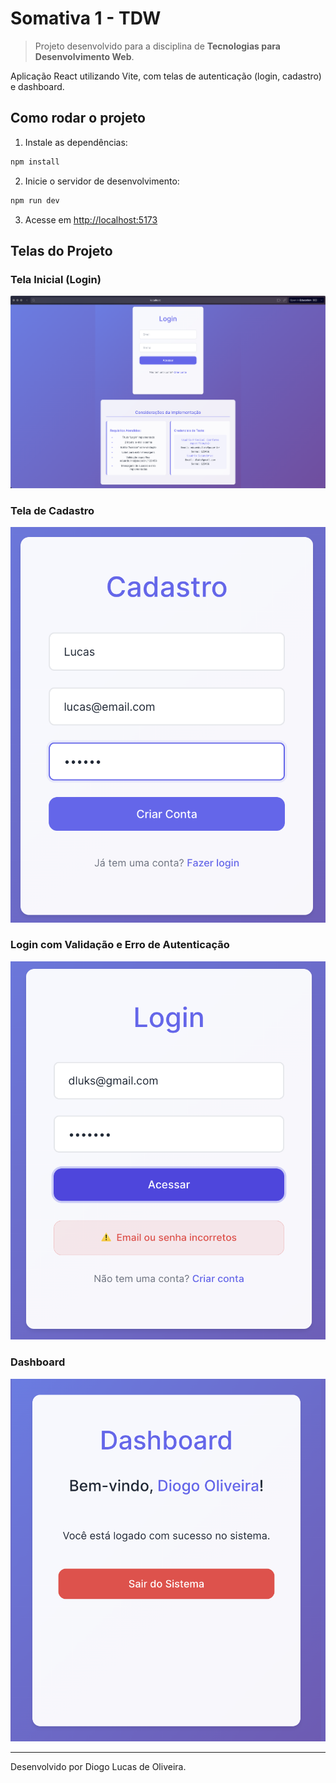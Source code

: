 # Somativa 1 - TDW

> Projeto desenvolvido para a disciplina de **Tecnologias para Desenvolvimento Web**.

Aplicação React utilizando Vite, com telas de autenticação (login, cadastro) e dashboard.

## Como rodar o projeto

1. Instale as dependências:

```bash
npm install
```

2. Inicie o servidor de desenvolvimento:

```bash
npm run dev
```

3. Acesse em [http://localhost:5173](http://localhost:5173)

## Telas do Projeto

### Tela Inicial (Login)

![Tela Inicial](public/tela-inicial.png)

### Tela de Cadastro

![Tela de Cadastro](public/cadastro.png)

### Login com Validação e Erro de Autenticação

![Login com Validação](public/login-validacao.png)

### Dashboard

![Dashboard](public/dashboard.png)

---

Desenvolvido por Diogo Lucas de Oliveira.
